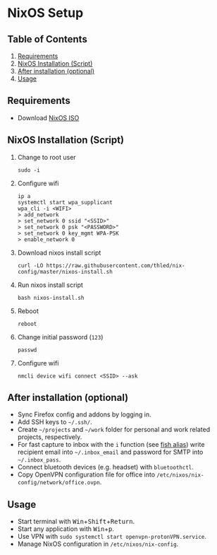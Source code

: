# NixOS Setup

## Table of Contents

1. [Requirements](#requirements)
1. [NixOS Installation (Script)](#nixos-installation-script)
1. [After installation (optional)](#after-installation-optional)
1. [Usage](#usage)

## Requirements

- Download [NixOS ISO][nixos]

## NixOS Installation (Script)

1. Change to root user

    ```shell
    sudo -i
    ```

1. Configure wifi

    ```shell
    ip a
    systemctl start wpa_supplicant
    wpa_cli -i <WIFI>
    > add_network
    > set_network 0 ssid "<SSID>"
    > set_network 0 psk "<PASSWORD>"
    > set_network 0 key_mgmt WPA-PSK
    > enable_network 0
    ```

1. Download nixos install script

    ```shell
    curl -LO https://raw.githubusercontent.com/thled/nix-config/master/nixos-install.sh
    ```

1. Run nixos install script

    ```shell
    bash nixos-install.sh
    ```

1. Reboot

    ```shell
    reboot
    ```

1. Change initial password (`123`)

    ```shell
    passwd
    ```

1. Configure wifi

    ```shell
    nmcli device wifi connect <SSID> --ask
    ```

## After installation (optional)

- Sync Firefox config and addons by logging in.
- Add SSH keys to `~/.ssh/`.
- Create `~/projects` and `~/work` folder for personal and work related projects, respectively.
- For fast capture to inbox with the `i` function (see [fish alias][fish]) write recipient email into `~/.inbox_email` and password for SMTP into `~/.inbox_pass`.
- Connect bluetooth devices (e.g. headset) with `bluetoothctl`.
- Copy OpenVPN configuration file for office into `/etc/nixos/nix-config/network/office.ovpn`.

## Usage

- Start terminal with <kbd>Win</kbd>+<kbd>Shift</kbd>+<kbd>Return</kbd>.
- Start any application with <kbd>Win</kbd>+<kbd>p</kbd>.
- Use VPN with `sudo systemctl start openvpn-protonVPN.service`.
- Manage NixOS configuration in `/etc/nixos/nix-config`.

[nixos]: https://nixos.org/download.html#nixos-iso
[fish]: terminal/fish.nix

